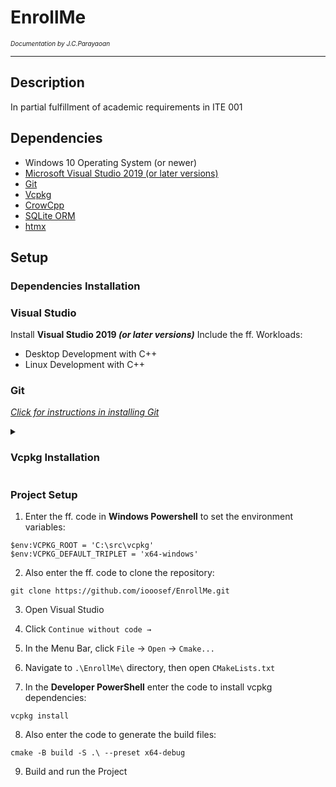 # EnrollMe

<span style="font-size: 10px;" > <i> Documentation by J.C.Parayaoan </i> </span>

---
## Description
In partial fulfillment of academic requirements in ITE 001


## Dependencies
* Windows 10 Operating System (or newer)
* [Microsoft Visual Studio 2019 (or later versions)](https://visualstudio.microsoft.com/vs/older-downloads/)
* [Git](https://git-scm.com/downloads)
* [Vcpkg](https://github.com/microsoft/vcpkg)
* [CrowCpp](https://github.com/CrowCpp/Crow)
* [SQLite ORM](https://github.com/fnc12/sqlite_orm)
* [htmx](https://github.com/bigskysoftware/htmx)

## Setup

### Dependencies Installation

### Visual Studio
Install **Visual Studio 2019 *(or later versions)***
Include the ff. Workloads:
* Desktop Development with C++
* Linux Development with C++

### Git
*[Click for instructions in installing Git](https://phoenixnap.com/kb/how-to-install-git-windows)*

<details>
  <summary>
    <h3>Vcpkg Installation</h3>
  </summary>

Vcpkg can be installed anywhere; it is recommended to install in `C:\src\`.
(*Create `C:\src\` directory if it doesn't exist*).

Clone vcpkg repository.
```pwsh
cd C:\src\
git clone https://github.com/microsoft/vcpkg

```

Bootstrap vcpkg repository.
```pwsh
.\vcpkg\bootstrap-vcpkg.bat
```

In order to use vcpkg with Visual Studio, run the following command (may require administrator elevation):
```pwsh
.\vcpkg\vcpkg integrate install
```

</details>

### Project Setup

1. Enter the ff. code in **Windows Powershell** to set the environment variables:
```pwsh
$env:VCPKG_ROOT = 'C:\src\vcpkg'
$env:VCPKG_DEFAULT_TRIPLET = 'x64-windows'
```

2. Also enter the ff. code to clone the repository:
```pwsh
git clone https://github.com/iooosef/EnrollMe.git
```

3. Open Visual Studio

4. Click `Continue without code →`

5. In the Menu Bar, click `File`  → `Open` → `Cmake...`

6. Navigate to `.\EnrollMe\` directory, then open `CMakeLists.txt`

7. In the **Developer PowerShell** enter the code to install vcpkg dependencies:
```pwsh
vcpkg install
```

8. Also enter the code to generate the build files:
```pwsh
cmake -B build -S .\ --preset x64-debug
```

9. Build and run the Project
